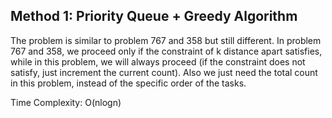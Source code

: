 ## Method 1: Priority Queue + Greedy Algorithm

The problem is similar to problem 767 and 358 but still different. In problem 767 and 358, we proceed only if the constraint of k 
distance apart satisfies, while in this problem, we will always proceed (if the constraint does not satisfy, just increment the 
current count). Also we just need the total count in this problem, instead of the specific order of the tasks. 

Time Complexity: O(nlogn)
